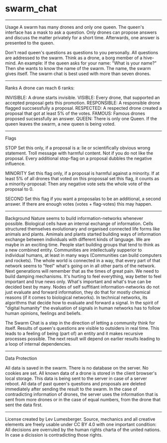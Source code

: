 # swarm_chat

**************
Usage
A swarm has many drones and only one queen. The queen's interface has a mask to ask a question. Only drones can propose answers and discuss the matter privately for a short time. Afterwards, one answer is presented to the queen.

Don't read queen's questions as questions to you personally. All questions are addressed to the swarm. Think as a drone, a borg member of a hive-mind. An example: If the queen asks for your name: "What is your name?" Then she wants to know the name of the swarm. The name, the swarm gives itself. The swarm chat is best used with more than seven drones.

**************
Ranks
A drone can reach 6 ranks:

INVISIBLE: A drone starts invisible.
VISIBLE: Every drone, that supported an accepted proposal gets this promotion.
RESPONSIBLE: A responsible drone flagged succsessfully a proposal.
RESPECTED: A respected drone created a proposal that got at least 5% of the votes.
FAMOUS: Famous drones proposed sucsessfully an answer.
QUEEN: There is only one Queen. If the queen leaves the swarm, a new queen is being voted.

**************
Flags

STOP
Set this only, if a proposal is a:
lie or scientifically obvious wrong statement.
Troll message with harmful content.
Not if you do not like the proposal.
Every additional stop-flag on a proposal dubbles the negative influence.

MINORITY
Set this flag only, if a proposal is harmful against a minority.
If at least 5% of all drones that voted on this propossal set this flag, it counts as a minority-proposal: Then any negative vote sets the whole vote of the proposal to 0.

SECOND
Set this flag if you want a proposalas to be an additional, a second answer. If there are enough votes (votes + flag-votes) this may happen.

**************
Background
Nature seems to build information-networks whenever possible. Biological cells have an internal exchange of information. Cells structured themselves evolutionary and organised connected life forms like animals and plants. Amimals and plants started building ways of information exchange between individuals with different kinds of language. We are maybe in an exciting time. People start building groups that tend to think as a new combined entity. Communities are intellectually supperior to individual humans, at least in many ways (Communities can build computers and rockets). The whole world is connected in a way, that every part of that network seems to "feel" what's going on in all other parts of the network. Next generations will remember that as the times of great pain. We need to build damping mechanisms. It's hurting to feel everything, way better to feel important and true news only. What's important and what's true can be decided best by many. Nodes of self suffitiant information-networks do not just evaluate and forward information, they do that for mostly chemical reasons (if it comes to biological networks). In technical networks, its algorithms that decide how to evaluate and forward a signal. In the spirit of "digital humanity" the evaluation of signals in human networks has to follow human opinions, feelings and beliefs.

The Swarm Chat is a step in the direction of letting a community think for itself. Results of queen's questions are visible to outsiders in real time. This leads to a feeling of being (part of) an entity and it makes recursive processes possible. The next result will depend on earlier results leading to a loop of internal dependencies.

**************
Data Protection

All data is saved in the swarm. There is no database on the server. No cookies are set. All known data of a drone is stored in the client browser's local storage. This data is being sent to the server in case of a server reboot. All data of past queen's questions and proposals are deleted immediately after sending the result to the swarm. In the case of contradicting information of drones, the server uses the information that is sent from more drones or in the case of equal numbers, from the drone that sent the data first.

**************
License
created by Lev Lumesberger. Source, mechanics and all creative elements are freely usable under CC BY 4.0 with one important condition:
All decisions are overruled by the human rights charta of the united nations. In case a dicission is contradicting those rights.